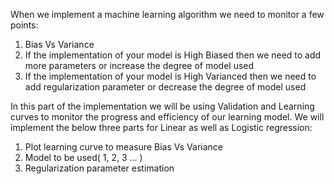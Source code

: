 When we implement a machine learning algorithm we need to monitor a few points:

1. Bias Vs Variance
2. If the implementation of your model is High Biased then we need to add more parameters or increase the degree of model used
3. If the implementation of your model is High Varianced then we need to add regularization parameter or decrease the degree of model used

In this part of the implementation we will be using Validation and Learning curves to monitor the progress and efficiency of our learning model. We will implement the below three parts for Linear as well as Logistic regression:

1. Plot learning curve to measure Bias Vs Variance
2. Model to be used( 1, 2, 3 ... ) 
3. Regularization parameter estimation
